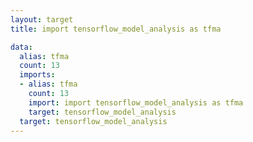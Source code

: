 ```yaml
---
layout: target
title: import tensorflow_model_analysis as tfma

data:
  alias: tfma
  count: 13
  imports:
  - alias: tfma
    count: 13
    import: import tensorflow_model_analysis as tfma
    target: tensorflow_model_analysis
  target: tensorflow_model_analysis
---
```

